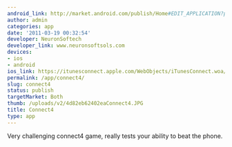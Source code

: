 ```yaml
---
android_link: http://market.android.com/publish/Home#EDIT_APPLICATION?pkg=com.neuronsoftech.connect
author: admin
categories: app
date: '2011-03-19 00:32:54'
developer: NeuronSoftech
developer_link: www.neuronsoftsols.com
devices: 
- ios
- android
ios_link: https://itunesconnect.apple.com/WebObjects/iTunesConnect.woa/wo/11.0.0.9.7.7.3.1.3.1.5.11.0.1.5.0
permalink: /app/connect4/
slug: connect4
status: publish
targetMarket: Both
thumb: /uploads/v2/4d82eb62402eaConnect4.JPG
title: Connect4
type: app
---
```


Very challenging connect4 game, really tests your ability to beat the phone.
